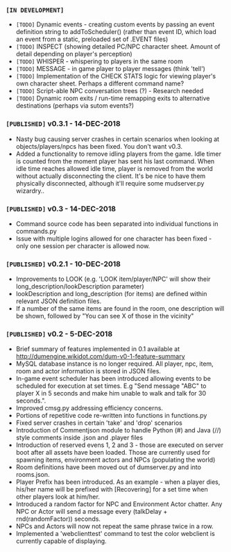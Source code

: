 ### `[IN DEVELOPMENT]`
- `[TODO]` Dynamic events - creating custom events by passing an event definition string to addToScheduler() (rather than event ID, which load an event from a static, preloaded set of .EVENT files)
- `[TODO]` INSPECT (showing detailed PC/NPC character sheet. Amount of detail depending on player's perception)
- `[TODO]` WHISPER - whispering to players in the same room
- `[TODO]` MESSAGE - in game player to player messages (think 'tell')
- `[TODO]` Implementation of the CHECK STATS logic for viewing player's own character sheet. Perhaps a different command name?
- `[TODO]` Script-able NPC conversation trees (?) - Research needed
- `[TODO]` Dynamic room exits / run-time remapping exits to alternative destinations (perhaps via sutom events?)

### `[PUBLISHED]` v0.3.1 - 14-DEC-2018
- Nasty bug causing server crashes in certain scenarios when looking at objects/players/npcs has been fixed. You don't want v0.3.
- Added a functionality to remove idling players from the game. Idle timer is counted from the moment player has sent his last command. When idle time reaches allowed idle time, player is removed from the world without actually disconnecting the client. It's be nice to have them physically disconnected, although it'll require some mudserver.py wizardry..

### `[PUBLISHED]` v0.3 - 14-DEC-2018
- Command source code has been separated into individual functions in commands.py
- Issue with multiple logins allowed for one character has been fixed - only one session per character is allowed now.

### `[PUBLISHED]` v0.2.1 - 10-DEC-2018
- Improvements to LOOK (e.g. 'LOOK item/player/NPC' will show their long_description/lookDescription parameter)
- lookDescription and long_description (for items) are defined within relevant JSON definition files.
- If a number of the same items are found in the room, one description will be shown, followed by "You can see X of those in the vicinity"

### `[PUBLISHED]`  v0.2 - 5-DEC-2018
- Brief summary of features implemented in 0.1 available at http://dumengine.wikidot.com/dum-v0-1-feature-summary
- MySQL database instance is no longer required. All player, npc, item, room and actor information is stored in JSON files.
- In-game event scheduler has been introduced allowing events to be scheduled for execution at set times. E.g "Send message "ABC" to player X in 5 seconds and make him unable to walk and talk for 30 seconds.".
- Improved cmsg.py addressing efficiency concerns.
- Portions of repetitive code re-written into functions in functions.py
- Fixed server crashes in certain 'take' and 'drop' scenarios
- Introduction of Commentjson module to handle Python (#) and Java (//) style comments inside .json and .player files
- Introduction of reserved evens 1, 2 and 3 - those are executed on server boot after all assets have been loaded. Those are currently used for spawning items, environment actors and NPCs (populating the world)
- Room definitions have been moved out of dumserver.py and into rooms.json.
- Player Prefix has been introduced. As an example - when a player dies, his/her name will be prefixed with [Recovering] for a set time when other players look at him/her.
- Introduced a random factor for NPC and Environment Actor chatter. Any NPC or Actor will send a message every (talkDelay + rnd(randomFactor)) seconds.
- NPCs and Actors will now not repeat the same phrase twice in a row.
- Implemented a 'webclienttest' command to test the color webclient is currently capable of displaying.

